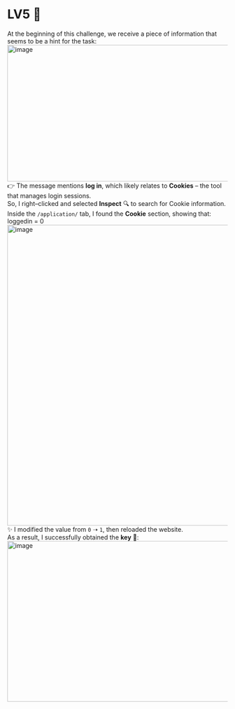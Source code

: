 # LV5 🎯  

At the beginning of this challenge, we receive a piece of information that seems to be a hint for the task:  
<img width="1493" height="312" alt="image" src="https://github.com/user-attachments/assets/7d4bfd5e-4b57-41f7-8c1a-ac9ecc930439" />  
👉 The message mentions **log in**, which likely relates to **Cookies** – the tool that manages login sessions.  
So, I right–clicked and selected **Inspect** 🔍 to search for Cookie information.  
Inside the `/application/` tab, I found the **Cookie** section, showing that:  
loggedin = 0
<img width="1894" height="687" alt="image" src="https://github.com/user-attachments/assets/0b61f6f2-45d4-4902-858b-7d572bd2c998" />  
✨ I modified the value from `0` ➝ `1`, then reloaded the website.  
As a result, I successfully obtained the **key** 🔑:  
<img width="1529" height="367" alt="image" src="https://github.com/user-attachments/assets/e1d88eca-d2bd-43fa-aaea-b01d9b99d26e" />  
